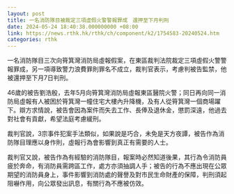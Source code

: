```yaml
---
layout: post
title: 一名消防隊目被裁定三項虛假火警警報罪成　還押至下月判刑
date: 2024-05-24 18:40:38.000000000 +08:00
link: https://news.rthk.hk/rthk/ch/component/k2/1754583-20240524.htm
categories: rthk
---
```


一名消防隊目三次向筲箕灣消防局虛報假案，在東區裁判法院裁定三項虛假火警警報罪成，另一項導致警力浪費罪則罪名不成立，裁判官表示，考慮判被告監禁，他被還押至下月7日判刑。

46歲的被告劉浩殷，去年5月向筲箕灣消防局虛報東區醫院火警；同日再向同一消防局虛報有人被困於筲箕灣一幢住宅大樓內升降機，及有人從筲箕灣一個商場躍下。辯方求情說，被告會因為案件而失去工作、長俸及退休金，懲罰深遠，他過去對社會有貢獻，希望法庭考慮緩刑。

裁判官說，3宗事件犯案手法類似，如果說是巧合，未免是天方夜譚，被告作為消防隊目理應以身作則，虛報行為會影響到真正有需要的人士。

裁判官又說，被告作為有經驗的消防隊目，報案時必然知道後果，其行為令消防員疲於奔命，有消防員需跨區工作，處方亦須抽調人手；被告的行為不應出現在公眾期望的消防員身上，事件影響到消防處的聲譽及對巿民生命財產的保障，判刑須起阻嚇作用，向公眾發出訊息，有關行為不應被仿效。
